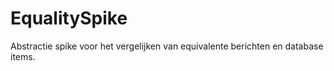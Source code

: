 # EqualitySpike

Abstractie spike voor het vergelijken van equivalente berichten en database items.


